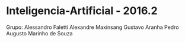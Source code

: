 # Inteligencia-Artificial - 2016.2

Grupo: Alessandro Faletti
Alexandre Maxinsang
Gustavo Aranha
Pedro Augusto Marinho de Souza
